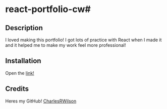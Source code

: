 # react-portfolio-cw#

## Description

I loved making this portfolio! I got lots of practice with React when I made it and it helped me to make my work feel more professional!

## Installation

Open the [link!](https://crwportfolio.netlify.app)


## Credits

Heres my GitHub! [CharlesRWilson](https://github.com/CharlesRWilson)
